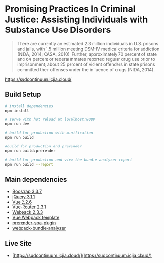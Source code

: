 # Promising Practices In Criminal Justice: Assisting Individuals with Substance Use Disorders

> There are currently an estimated 2.3 million individuals in U.S. prisons and jails, with 1.5 million meeting DSM-IV medical criteria for addiction (NIDA, 2014; CASA, 2010). Further, approximately 70 percent of state and 64 percent of federal inmates reported regular drug use prior to imprisonment; about 25 percent of violent offenders in state prisons committed their offenses under the influence of drugs (NIDA, 2014).

https://sudcontinuum.icjia.cloud/


## Build Setup

``` bash
# install dependencies
npm install

# serve with hot reload at localhost:8080
npm run dev

# build for production with minification
npm run build

#build for production and prerender
npm run build:prerender

# build for production and view the bundle analyzer report
npm run build --report

```

## Main dependencies
- [Boostrap 3.3.7](https://v4-alpha.getbootstrap.com/getting-started/introduction/)
- [jQuery 3.1.1](https://jquery.com/)
- [Vue 2.2.6](https://vuejs.org/)
- [Vue-Router 2.3.1](https://github.com/vuejs/vue-router)
- [Webpack 2.3.3](https://webpack.js.org/)
- [Vue Webpack template](https://github.com/vuejs-templates/webpack)
- [prerender-spa-plugin](https://github.com/chrisvfritz/prerender-spa-plugin)
- [webpack-bundle-analyzer](https://github.com/th0r/webpack-bundle-analyzer)

## Live Site
- [https://sudcontinuum.icjia.cloud/](https://sudcontinuum.icjia.cloud/)
